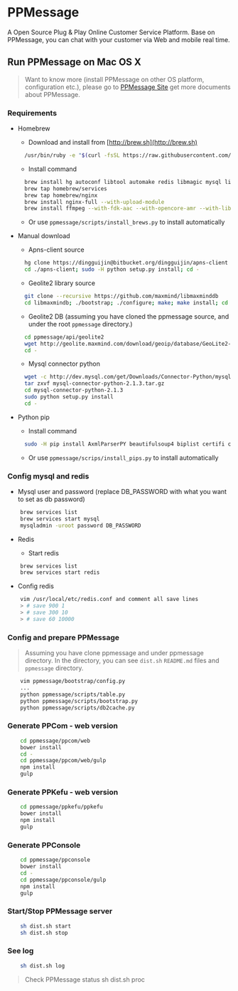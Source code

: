 # PPMessage
A Open Source Plug & Play Online Customer Service Platform. Base on PPMessage, you can chat with your customer via Web and mobile real time.

## Run PPMessage on Mac OS X

> Want to know more (install PPMessage on other OS platform, configuration etc.), please go to [PPMessage Site](http://ppmessage.com) get more documents about PPMessage.

### Requirements

* Homebrew
  * Download and install from [http://brew.sh](http://brew.sh)
  ```Bash
    /usr/bin/ruby -e "$(curl -fsSL https://raw.githubusercontent.com/Homebrew/install/master/install)"
  ```
  
  * Install command
  ```Bash
    brew install hg autoconf libtool automake redis libmagic mysql libjpeg libffi fdk-aac lame mercurial
    brew tap homebrew/services
    brew tap homebrew/nginx
    brew install nginx-full --with-upload-module
    brew install ffmpeg --with-fdk-aac --with-opencore-amr --with-libvorbis --with-opus
  ```

  * Or use `ppmessage/scripts/install_brews.py` to install automatically

* Manual download
  * Apns-client source
  ```Bash
    hg clone https://dingguijin@bitbucket.org/dingguijin/apns-client
    cd ./apns-client; sudo -H python setup.py install; cd -
  ```
  * Geolite2 library source
  ```Bash
    git clone --recursive https://github.com/maxmind/libmaxminddb
    cd libmaxmindb; ./bootstrap; ./configure; make; make install; cd -
  ```

  * Geolite2 DB (assuming you have cloned the ppmessage source, and under the root `ppmessage` directory.)
  ```Bash
    cd ppmessage/api/geolite2
    wget http://geolite.maxmind.com/download/geoip/database/GeoLite2-City.mmdb.gz
    cd -
  ```

  * Mysql connector python
  ```Bash
    wget -c http://dev.mysql.com/get/Downloads/Connector-Python/mysql-connector-python-2.1.3.tar.gz
    tar zxvf mysql-connector-python-2.1.3.tar.gz
    cd mysql-connector-python-2.1.3
    sudo python setup.py install
    cd -
  ```

* Python pip
  * Install command
  ```Bash
    sudo -H pip install AxmlParserPY beautifulsoup4 biplist certifi cffi chardet cryptography evernote filemagic geoip2 green identicon ipaddr jieba matplotlib maxminddb numpy paho-mqtt paramiko Pillow ppmessage-mqtt pyOpenSSL pyparsing pypinyin python-dateutil python-gcm qiniu qrcode readline redis requests rq scikit-learn scipy six SQLAlchemy supervisor tornado xlrd
  ```
  * Or use `ppmessage/scrips/install_pips.py` to install automatically

### Config mysql and redis

* Mysql user and password (replace DB_PASSWORD with what you want to set as db password)

```Bash
    brew services list
    brew services start mysql
    mysqladmin -uroot password DB_PASSWORD
```

* Redis

  * Start redis
```Bash
    brew services list
    brew services start redis
```
  * Config redis 
```Bash
    vim /usr/local/etc/redis.conf and comment all save lines
    > # save 900 1
    > # save 300 10
    > # save 60 10000
```

### Config and prepare PPMessage

> Assuming you have clone ppmessage and under ppmessage directory.
> In the directory, you can see `dist.sh` `README.md` files and `ppmessage` directory.

```Bash
    vim ppmessage/bootstrap/config.py
    ...
    python ppmessage/scripts/table.py
    python ppmessage/scripts/bootstrap.py
    python ppmessage/scripts/db2cache.py
```

### Generate PPCom - web version

```Bash
    cd ppmessage/ppcom/web
    bower install
    cd -
    cd ppmessage/ppcom/web/gulp
    npm install
    gulp
```

### Generate PPKefu - web version

```Bash
    cd ppmessage/ppkefu/ppkefu
    bower install
    npm install
    gulp
```

### Generate PPConsole

```Bash
    cd ppmessage/ppconsole
    bower install
    cd -
    cd ppmessage/ppconsole/gulp
    npm install
    gulp
```

### Start/Stop PPMessage server

```Bash
    sh dist.sh start
    sh dist.sh stop
```

### See log

```Bash
    sh dist.sh log
```

> Check PPMessage status
> sh dist.sh proc



